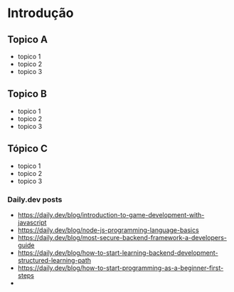 # Introdução

## Topico A
- topico 1
- topico 2
- topico 3

## Topico B
- topico 1
- topico 2
- topico 3

## Tópico C
- topico 1
- topico 2
- topico 3

### Daily.dev posts
- https://daily.dev/blog/introduction-to-game-development-with-javascript
- https://daily.dev/blog/node-js-programming-language-basics
- https://daily.dev/blog/most-secure-backend-framework-a-developers-guide
- https://daily.dev/blog/how-to-start-learning-backend-development-structured-learning-path
- https://daily.dev/blog/how-to-start-programming-as-a-beginner-first-steps
- 
